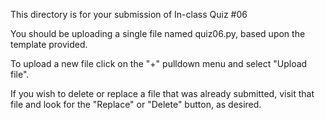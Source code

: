 This directory is for your submission of In-class Quiz #06

You should be uploading a single file named quiz06.py, based upon the template provided.

To upload a new file click on the "+" pulldown menu and select "Upload file".

If you wish to delete or replace a file that was already submitted,
visit that file and look for the "Replace" or "Delete" button, as
desired.
